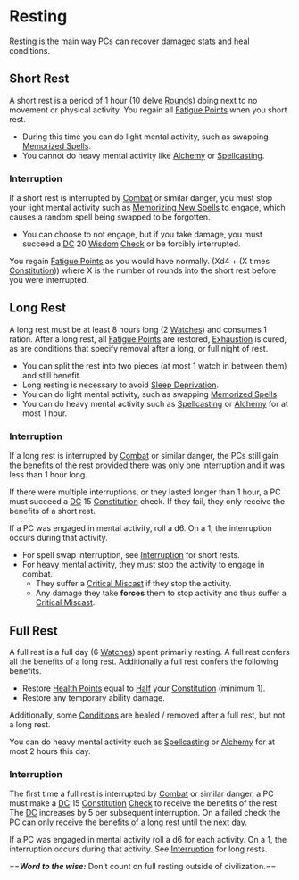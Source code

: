 # Resting

Resting is the main way PCs can recover damaged stats and heal conditions.
## Short Rest
A short rest is a period of 1 hour (10 delve [Rounds](Round.md)) doing next to no movement or physical activity. You regain all [Fatigue Points](../Player%20Characters/Derived%20Statistics/Fatigue%20Points.md) when you short rest.
- During this time you can do light mental activity, such as swapping [Memorized Spells](../Magic/Spell%20Memorization.md).
- You cannot do heavy mental activity like [Alchemy](../Magic/Alchemy/Alchemy.md) or [Spellcasting](../Magic/Spellcasting.md).
### Interruption 
If a short rest is interrupted by [Combat](Combat.md) or similar danger, you must stop your light mental activity such as [Memorizing New Spells](../Magic/Spell%20Memorization.md#Memorizing%20New%20Spells%20(Learning)) to engage, which causes a random spell being swapped to be forgotten.
- You can choose to not engage, but if you take damage, you must succeed a [DC](DC.md) 20 [Wisdom](../Player%20Characters/Chosen%20Statistics/Wisdom.md) [Check](Check.md) or be forcibly interrupted.

You regain [Fatigue Points](../Player%20Characters/Derived%20Statistics/Fatigue%20Points.md) as you would have normally. (Xd4 + (X times [Constitution](../Player%20Characters/Chosen%20Statistics/Constitution.md))) where X is the number of rounds into the short rest before you were interrupted.
## Long Rest
A long rest must be at least 8 hours long (2 [Watches](Watches.md)) and consumes 1 ration. After a long rest, all [Fatigue Points](../Player%20Characters/Derived%20Statistics/Fatigue%20Points.md) are restored, [Exhaustion](../Conditions/Exhausted.md) is cured, as are conditions that specify removal after a long, or full night of rest.
- You can split the rest into two pieces (at most 1 watch in between them) and still benefit.
- Long resting is necessary to avoid [Sleep Deprivation](../Hazards/Biological.md).
- You can do light mental activity, such as swapping [Memorized Spells](../Magic/Spell%20Memorization.md).
- You can do heavy mental activity such as [Spellcasting](../Magic/Spellcasting.md) or [Alchemy](../Magic/Alchemy/Alchemy.md) for at most 1 hour.
### Interruption 
If a long rest is interrupted by [Combat](Combat.md) or similar danger, the PCs still gain the benefits of the rest provided there was only one interruption and it was less than 1 hour long.

If there were multiple interruptions, or they lasted longer than 1 hour, a PC must succeed a [DC](DC.md) 15 [Constitution](../Player%20Characters/Chosen%20Statistics/Constitution.md) check. If they fail, they only receive the benefits of a short rest.

If a PC was engaged in mental activity, roll a d6. On a 1, the interruption occurs during that activity.
- For spell swap interruption, see [Interruption](Resting.md#Interruption) for short rests.
- For heavy mental activity, they must stop the activity to engage in combat.
	- They suffer a [Critical Miscast](Dice%20Rolls/Critical%20Miscast.md) if they stop the activity.
	- Any damage they take **forces** them to stop activity and thus suffer a [Critical Miscast](Dice%20Rolls/Critical%20Miscast.md).
## Full Rest
A full rest is a full day (6 [Watches](Watches.md)) spent primarily resting. A full rest confers all the benefits of a long rest. Additionally a full rest confers the following benefits.
- Restore [Health Points](../Player%20Characters/Derived%20Statistics/Health%20Points.md) equal to [Half](../Foreword/Rule%20for%20rules.md#Halving) your [Constitution](../Player%20Characters/Chosen%20Statistics/Constitution.md) (minimum 1).
- Restore any temporary ability damage.

Additionally, some [Conditions](../Conditions/!Conditions.md) are healed / removed after a full rest, but not a long rest.

You can do heavy mental activity such as [Spellcasting](../Magic/Spellcasting.md) or [Alchemy](../Magic/Alchemy/Alchemy.md) for at most 2 hours this day.
### Interruption 
The first time a full rest is interrupted by [Combat](Combat.md) or similar danger, a PC must make a [DC](DC.md) 15 [Constitution](../Player%20Characters/Chosen%20Statistics/Constitution.md) [Check](Check.md) to receive the benefits of the rest. The [DC](DC.md) increases by 5 per subsequent interruption. On a failed check the PC can only receive the benefits of a long rest until the next day.

If a PC was engaged in mental activity roll a d6 for each activity. On a 1, the interruption occurs during that activity. See [Interruption](Resting.md#Interruption) for long rests.

==***Word to the wise:*** Don’t count on full resting outside of civilization.==